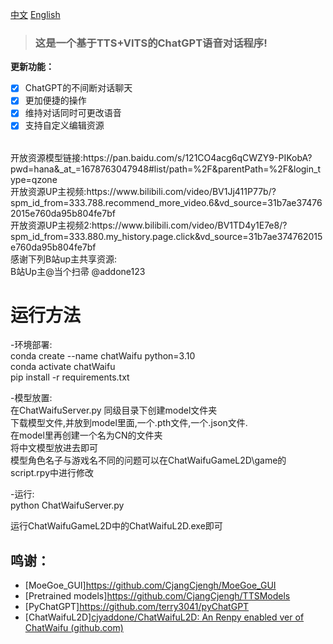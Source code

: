 

[中文](README.md "中文") [English](eng-README.md "English") 



> ### 这是一个基于TTS+VITS的ChatGPT语音对话程序!


**更新功能：**
* [x] ChatGPT的不间断对话聊天
* [x] 更加便捷的操作
* [x] 维持对话同时可更改语音
* [x] 支持自定义编辑资源
<br>
开放资源模型链接:https://pan.baidu.com/s/121CO4acg6qCWZY9-PIKobA?pwd=hana&_at_=1678763047948#list/path=%2F&parentPath=%2F&login_type=qzone  <br>
开放资源UP主视频:https://www.bilibili.com/video/BV1Jj411P77b/?spm_id_from=333.788.recommend_more_video.6&vd_source=31b7ae374762015e760da95b804fe7bf  <br>
开放资源UP主视频2:https://www.bilibili.com/video/BV1TD4y1E7e8/?spm_id_from=333.880.my_history.page.click&vd_source=31b7ae374762015e760da95b804fe7bf  <br>
感谢下列B站up主共享资源: <br>
B站Up主@当个扫帚 @addone123 <br>

# 运行方法

-环境部署: <br>
conda create --name chatWaifu python=3.10 <br>
conda activate chatWaifu <br>
pip install -r requirements.txt <br>

-模型放置: <br>
在ChatWaifuServer.py 同级目录下创建model文件夹 <br>
下载模型文件,并放到model里面,一个.pth文件,一个.json文件.<br>
在model里再创建一个名为CN的文件夹<br>
将中文模型放进去即可<br>
模型角色名子与游戏名不同的问题可以在ChatWaifuGameL2D\game的script.rpy中进行修改<br>

-运行: <br>
python ChatWaifuServer.py <br>

运行ChatWaifuGameL2D中的ChatWaifuL2D.exe即可 <br>



## <span id="915">鸣谢：</span> 
- [MoeGoe_GUI]https://github.com/CjangCjengh/MoeGoe_GUI 
- [Pretrained models]https://github.com/CjangCjengh/TTSModels
- [PyChatGPT]https://github.com/terry3041/pyChatGPT <br>
- [ChatWaifuL2D][cjyaddone/ChatWaifuL2D: An Renpy enabled ver of ChatWaifu (github.com)](https://github.com/cjyaddone/ChatWaifuL2D)
